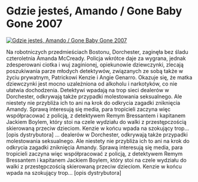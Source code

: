 Gdzie jesteś, Amando / Gone Baby Gone 2007 
=============
[![Gdzie jesteś, Amando / Gone Baby Gone 2007 ](http://vidos.pl/images/player.gif)](http://vidos.pl/gdzie-jestes-amando-gone-baby-gone-2007)

 Na robotniczych przedmieściach Bostonu, Dorchester, zaginęła bez śladu czteroletnia Amanda McCready. Policja wkrótce daje za wygrana, jednak zdesperowani ciotka i wuj zaginionej, opiekunowie dziewczynki, zlecają poszukiwania parze młodych detektywów, związanych ze sobą także w życiu prywatnym, Patrickowi Kenzie i Angie Genarro. Okazuje się, że matka dziewczynki jest mocno uzależniona od alkoholu i narkotyków, co nie ułatwia dochodzenia. Detektywi wpadają na trop sieci dealerów w Dorchester, odkrywają także przypadki molestowania seksualnego. Ale niestety nie przybliża ich to ani na krok do odkrycia zagadki zniknięcia Amandy. Sprawą interesują się media, para tropicieli zaczyna więc współpracować z policją, z detektywem Remym Bressantem i kapitanem Jackiem Boylem, który stoi na czele wydziału do walki z przestępczością skierowaną przeciw dzieciom. Kenzie w końcu wpada na szokujący trop... [opis dystrybutora]  ... dealerów w Dorchester, odkrywają także przypadki molestowania seksualnego. Ale niestety nie przybliża ich to ani na krok do odkrycia zagadki zniknięcia Amandy. Sprawą interesują się media, para tropicieli zaczyna więc współpracować z policją, z detektywem Remym Bressantem i kapitanem Jackiem Boylem, który stoi na czele wydziału do walki z przestępczością skierowaną przeciw dzieciom. Kenzie w końcu wpada na szokujący trop... [opis dystrybutora]
